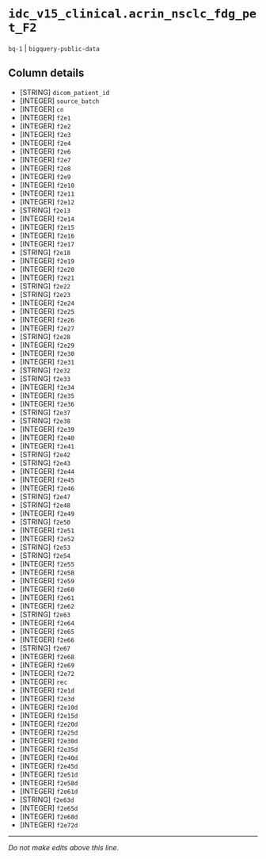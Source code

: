 # `idc_v15_clinical.acrin_nsclc_fdg_pet_F2`
`bq-1` | `bigquery-public-data`

## Column details
* [STRING]    `dicom_patient_id`
* [INTEGER]   `source_batch`
* [INTEGER]   `cn`
* [INTEGER]   `f2e1`
* [INTEGER]   `f2e2`
* [INTEGER]   `f2e3`
* [INTEGER]   `f2e4`
* [INTEGER]   `f2e6`
* [INTEGER]   `f2e7`
* [INTEGER]   `f2e8`
* [INTEGER]   `f2e9`
* [INTEGER]   `f2e10`
* [INTEGER]   `f2e11`
* [INTEGER]   `f2e12`
* [STRING]    `f2e13`
* [INTEGER]   `f2e14`
* [INTEGER]   `f2e15`
* [INTEGER]   `f2e16`
* [INTEGER]   `f2e17`
* [STRING]    `f2e18`
* [INTEGER]   `f2e19`
* [INTEGER]   `f2e20`
* [INTEGER]   `f2e21`
* [STRING]    `f2e22`
* [STRING]    `f2e23`
* [INTEGER]   `f2e24`
* [INTEGER]   `f2e25`
* [INTEGER]   `f2e26`
* [INTEGER]   `f2e27`
* [STRING]    `f2e28`
* [INTEGER]   `f2e29`
* [INTEGER]   `f2e30`
* [INTEGER]   `f2e31`
* [STRING]    `f2e32`
* [STRING]    `f2e33`
* [INTEGER]   `f2e34`
* [INTEGER]   `f2e35`
* [INTEGER]   `f2e36`
* [STRING]    `f2e37`
* [STRING]    `f2e38`
* [INTEGER]   `f2e39`
* [INTEGER]   `f2e40`
* [INTEGER]   `f2e41`
* [STRING]    `f2e42`
* [STRING]    `f2e43`
* [INTEGER]   `f2e44`
* [INTEGER]   `f2e45`
* [INTEGER]   `f2e46`
* [STRING]    `f2e47`
* [STRING]    `f2e48`
* [INTEGER]   `f2e49`
* [STRING]    `f2e50`
* [INTEGER]   `f2e51`
* [INTEGER]   `f2e52`
* [STRING]    `f2e53`
* [STRING]    `f2e54`
* [INTEGER]   `f2e55`
* [INTEGER]   `f2e58`
* [INTEGER]   `f2e59`
* [INTEGER]   `f2e60`
* [INTEGER]   `f2e61`
* [INTEGER]   `f2e62`
* [STRING]    `f2e63`
* [INTEGER]   `f2e64`
* [INTEGER]   `f2e65`
* [INTEGER]   `f2e66`
* [STRING]    `f2e67`
* [INTEGER]   `f2e68`
* [INTEGER]   `f2e69`
* [INTEGER]   `f2e72`
* [INTEGER]   `rec`
* [INTEGER]   `f2e1d`
* [INTEGER]   `f2e3d`
* [INTEGER]   `f2e10d`
* [INTEGER]   `f2e15d`
* [INTEGER]   `f2e20d`
* [INTEGER]   `f2e25d`
* [INTEGER]   `f2e30d`
* [INTEGER]   `f2e35d`
* [INTEGER]   `f2e40d`
* [INTEGER]   `f2e45d`
* [INTEGER]   `f2e51d`
* [INTEGER]   `f2e58d`
* [INTEGER]   `f2e61d`
* [STRING]    `f2e63d`
* [INTEGER]   `f2e65d`
* [INTEGER]   `f2e68d`
* [INTEGER]   `f2e72d`

-------------------------------------------------------------------------------
*Do not make edits above this line.*
